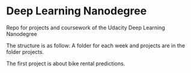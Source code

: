 # Deep Learning Nanodegree
Repo for projects and coursework of the Udacity Deep Learning Nanodegree

The structure is as follow: A folder for each week and projects are in the folder projects. 

The first project is about bike rental predictions. 
